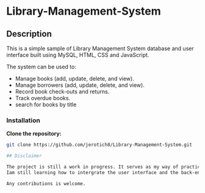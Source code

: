 # Library-Management-System

## Description

This is a simple sample of Library Management System database and user interface built using MySQL, HTML, CSS and JavaScript.

The system can be used to:
- Manage books (add, update, delete, and view).
- Manage borrowers (add, update, delete, and view).
- Record book check-outs and returns.
- Track overdue books.
- search for books by title

### Installation

**Clone the repository:**
   ```bash
   git clone https://github.com/jerotich8/Library-Management-System.git

## Disclaimer

The project is still a work in progress. It serves as my way of practicing what i have learnt from software engineering course.
Iam still learning how to intergrate the user interface and the back-end. 

Any contributions is welcome.
